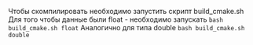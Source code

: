 Чтобы скомпилировать необходимо запустить скрипт build_cmake.sh
Для того чтобы данные были float - необходимо запускать ```bash build_cmake.sh float```
Аналогично для типа double  ```bash build_cmake.sh double```
